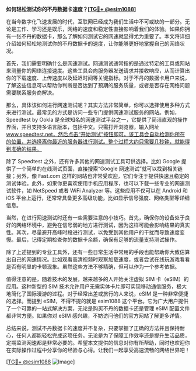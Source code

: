 **如何轻松测试你的不丹数据卡速度？[[TG💪+ @esim1088](https://t.me/s/esim1088)]**

在当今数字化飞速发展的时代，互联网已经成为我们生活中不可或缺的一部分。无论是工作、学习还是娱乐，网络的速度和稳定性直接影响着我们的体验。如果你拥有一张不丹的数据卡，那么了解如何测试它的网速就显得尤为重要了。本文将详细介绍如何轻松地测试你的不丹数据卡的速度，让你能够更好地掌握自己的网络状况。

首先，我们需要明确什么是网速测试。网速测试通常指的是通过特定的工具或网站来测量你的网络连接速度。这些工具会向服务器发送请求并接收响应，从而计算出你的下载速度、上传速度以及延迟时间等关键指标。对于不丹的数据卡用户来说，了解这些信息可以帮助你判断是否达到了预期的服务质量，或者是否存在网络问题需要联系服务商解决。

那么，具体该如何进行网速测试呢？其实方法非常简单，你可以选择使用多种方式来进行测试。最常见的方式是访问一些专门提供网速测试服务的网站。例如，Speedtest by Ookla 是全球知名的网速测试平台之一，它提供了简洁直观的操作界面，并且支持多语言版本，包括中文。只需打开浏览器，输入网址 www.speedtest.net，然后点击“开始测试”按钮即可。该工具会自动检测你所在的位置，并选择离你最近的服务器进行测试。整个过程大约只需要几秒钟，就能得到准确的结果。

除了 Speedtest 之外，还有许多其他的网速测试工具可供选择。比如 Google 提供了一个简单的在线测试页面，直接搜索“Google 网速测试”就可以找到相关链接；另外，像 Fast.com 这样的网站也非常受欢迎，它们专注于提供快速且稳定的测试体验。此外，如果你更喜欢使用手机应用程序，也可以下载一些专业的网速测试软件，如 NetSpeed 或者 WiFi Analyzer 等。这些应用不仅可以在 Android 和 iOS 平台上运行，还常常具备更多高级功能，比如显示信号强度、网络类型等详细信息。

当然，在进行网速测试时还有一些需要注意的小技巧。首先，确保你的设备处于良好的网络环境中，避免在信号弱的地方进行测试，因为这样可能会影响结果的真实性。其次，尽量避开高峰时段进行测试，以免受到其他用户的干扰而导致速度变慢。最后，记得定期检查你的数据卡余额，确保有足够的流量支持测试操作。

除了上述提到的专业工具外，还有一些日常生活中常用的手段也能帮助你大致估算出自己的网速情况。比如观看高清视频时观察加载速度，或者尝试在线玩游戏看看是否有明显的卡顿现象。虽然这些方法不够精确，但可以作为一个参考依据。

值得注意的是，随着技术的发展，越来越多的人开始关注虚拟 SIM 卡（eSIM）的应用。这种新型的 SIM 技术允许用户无需实体卡片即可实现移动通信服务，极大地简化了国际漫游的过程。对于经常出差或旅行的人来说，eSIM 是一种非常便捷的选择。而提到 eSIM，不得不提的就是 esim1088 这个平台。它为广大用户提供了一个可靠的一站式解决方案，无论是购买不丹的数据卡还是管理 eSIM 配置文件都非常方便。如果你对 eSIM 感兴趣，不妨访问他们的官方网站了解更多详情。

总结来说，测试不丹数据卡的速度并不复杂，只要掌握了正确的方法并且保持耐心，任何人都能轻松完成这项任务。无论是为了保障工作效率还是提升生活品质，定期监测网速都是非常必要的。希望本文提供的信息对你有所帮助，同时也欢迎你在实际操作过程中分享你的经验与心得。让我们一起享受高速流畅的网络世界吧！

[[TG💪+ @esim1088](https://t.me/s/esim1088) ![Image](https://i.postimg.cc/4NQfJmqS/Snipaste-2025-05-13-00-14-12.png)]